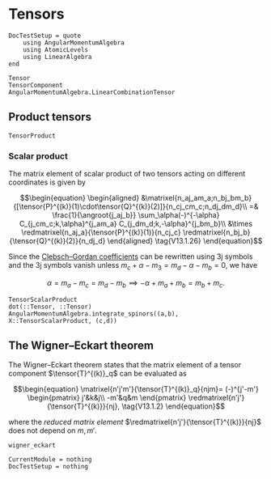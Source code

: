 # Tensors

```@meta
DocTestSetup = quote
    using AngularMomentumAlgebra
    using AtomicLevels
    using LinearAlgebra
end
```

```@docs
Tensor
TensorComponent
AngularMomentumAlgebra.LinearCombinationTensor
```

## Product tensors

```@docs
TensorProduct
```

### Scalar product

The matrix element of scalar product of two tensors acting on
different coordinates is given by

$$\begin{equation}
\begin{aligned}
&\matrixel{n_aj_am_a;n_bj_bm_b}{[\tensor{P}^{(k)}(1)\cdot\tensor{Q}^{(k)}(2)]}{n_cj_cm_c;n_dj_dm_d}\\
=&
\frac{1}{\angroot{j_aj_b}}
\sum_\alpha(-)^{-\alpha}
C_{j_cm_c;k,\alpha}^{j_am_a}
C_{j_dm_d;k,-\alpha}^{j_bm_b}\\
&\times
\redmatrixel{n_aj_a}{\tensor{P}^{(k)}(1)}{n_cj_c}
\redmatrixel{n_bj_b}{\tensor{Q}^{(k)}(2)}{n_dj_d}
\end{aligned}
\tag{V13.1.26}
\end{equation}$$

Since the [Clebsch–Gordan coefficients](@ref) can be rewritten using 3j
symbols and the 3j symbols vanish unless $m_c + \alpha - m_3 = m_d -
\alpha - m_b = 0$, we have

$$\begin{equation}
\alpha = m_a - m_c = m_d-m_b
\implies
-\alpha + m_a + m_b = m_b + m_c.
\end{equation}$$

```@docs
TensorScalarProduct
dot(::Tensor, ::Tensor)
AngularMomentumAlgebra.integrate_spinors((a,b), X::TensorScalarProduct, (c,d))
```

## The Wigner–Eckart theorem

The Wigner–Eckart theorem states that the matrix element of a tensor
component $\tensor{T}^{(k)}_q$ can be evaluated as

$$\begin{equation}
\matrixel{n'j'm'}{\tensor{T}^{(k)}_q}{njm}=
(-)^{j'-m'}
\begin{pmatrix}
j'&k&j\\
-m'&q&m
\end{pmatrix}
\redmatrixel{n'j'}{\tensor{T}^{(k)}}{nj},
\tag{V13.1.2}
\end{equation}$$

where the _reduced matrix element_
$\redmatrixel{n'j'}{\tensor{T}^{(k)}}{nj}$ does not depend on
$m,m'$.

```@docs
wigner_eckart
```

```@meta
CurrentModule = nothing
DocTestSetup = nothing
```
